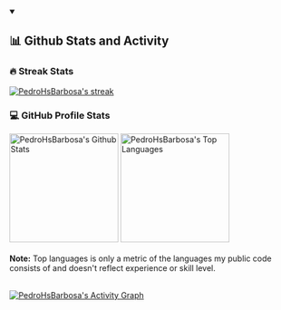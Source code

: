 <details open>
  <summary>
    <h2>📊 Github Stats and Activity</h2>
  </summary>

  <h3>🔥 Streak Stats</h3>

  <!-- GitHub Readme Streak Stats - https://github.com/PedroHsBarbosa/github-readme-streak-stats -->
  <p>
    <a href="https://github.com/pedrohsbarbosa99/github-readme-streak-stats">
      <img title="🔥 Get streak stats for your profile at git.io/streak-stats" alt="PedroHsBarbosa's streak"
        src="https://github-readme-streak-stats-six-kappa.vercel.app?user=pedrohsbarbosa99&theme=dracula&hide_border=true&exclude_days=Sun" />
    </a>
  </p>

  <h3>💻 GitHub Profile Stats</h3>

  <!-- https://github.com/anuraghazra/github-readme-stats -->


<a href="https://github.com/anuraghazra/github-readme-stats"><img alt="PedroHsBarbosa's Github Stats" src="https://github-readme-stats-tau-eight-87.vercel.app/api/?username=pedrohsbarbosa99&show_icons=true&include_all_commits=true&count_private=true&theme=dracula&hide_border=true&title_color=F85D7F&icon_color=F8D866" height="192px"/></a>
  <a href="https://github.com/anuraghazra/github-readme-stats"><img alt="PedroHsBarbosa's Top Languages" src="https://github-readme-stats-tau-eight-87.vercel.app/api/top-langs/?username=pedrohsbarbosa99&langs_count=8&layout=compact&theme=dracula&hide_border=true&title_color=F85D7F&icon_color=F8D866&exclude_repo=github-readme-streak-stats,github-readme-stats" height="192px"/></a>
  <br/>
  <br />
  <b>Note:</b> Top languages is only a metric of the languages my public code consists of and doesn't reflect experience
  or skill level.
  <br />
  <br />

  <!-- https://github.com/ashutosh00710/github-readme-activity-graph -->

  <a href="https://github.com/ashutosh00710/github-readme-activity-graph"><img alt="PedroHsBarbosa's Activity Graph"
      src="https://github-readme-activity-graph.vercel.app/graph/?username=pedrohsbarbosa99&hide_border=true&theme=dracula&bg_color=282A36" /></a>

</details>
